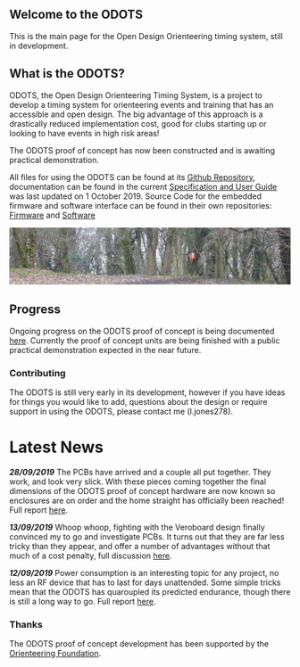 ## Welcome to the ODOTS 

This is the main page for the Open Design Orienteering timing system, still in development.

## What is the ODOTS?

ODOTS, the Open Design Orienteering Timing System, is a project to develop a timing system for orienteering events and training that has an accessible and open design. The big advantage of this approach is a drastically reduced implementation cost, good for clubs starting up or looking to have events in high risk areas!

The ODOTS proof of concept has now been constructed and is awaiting practical demonstration.

All files for using the ODOTS can be found at its [Github Repository](https://github.com/ljones278/ODOTS-Release/), documentation can be found in the current [Specification and User Guide](https://raw.githubusercontent.com/ljones278/ODOTS-Release/master/docs/ODOTSManualAndUserGuide.pdf) was last updated on 1 October 2019. Source Code for the embedded firmware and software interface can be found in their own repositories: [Firmware](https://github.com/ljones278/ODOTS-Firmware) and [Software](https://github.com/ljones278/ODOTS-Interface)


![FlagBanner.jpg](https://raw.githubusercontent.com/ljones278/ODOTS-Release/master/docs/assets/images/FlagBanner.JPG)

## Progress

Ongoing progress on the ODOTS proof of concept is being documented [here](https://justonemoreresistor.blogspot.com/search/label/ODOTS). Currently the proof of concept units are being finished with a public practical demonstration expected in the near future.

### Contributing

The ODOTS is still very early in its development, however if you have ideas for things you would like to add, questions about the design or require support in using the ODOTS, please contact me (l.jones278).

# Latest News

__*28/09/2019*__ The PCBs have arrived and a couple all put together. They work, and look very slick. With these pieces coming together the final dimensions of the ODOTS proof of concept hardware are now known so enclosures are on order and the home straight has officially been reached! Full report [here](https://justonemoreresistor.blogspot.com/2019/09/pcbs-pile-on-ice-cubes.html).

__*13/09/2019*__ Whoop whoop, fighting with the Veroboard design finally convinced my to go and investigate PCBs. It turns out that they are far less tricky than they appear, and offer a number of advantages without that much of a cost penalty, full discussion [here](https://justonemoreresistor.blogspot.com/2019/09/pcbs-increase-in-coolness.html).

__*12/09/2019*__ Power consumption is an interesting topic for any project, no less an RF device that has to last for days unattended. Some simple tricks mean that the ODOTS has quaroupled its predicted endurance, though there is still a long way to go. Full report [here](https://justonemoreresistor.blogspot.com/2019/09/small-steps-are-never-as-easy-as-you.html).

### Thanks

The ODOTS proof of concept development has been supported by the [Orienteering Foundation](https://www.orienteeringfoundation.org.uk/).